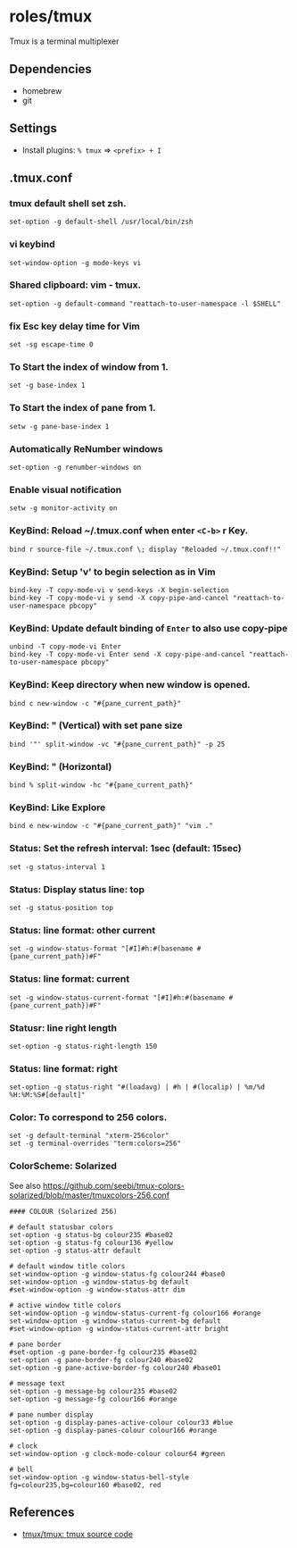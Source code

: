 # roles/tmux
Tmux is a terminal multiplexer



## Dependencies
- homebrew
- git



## Settings
- Install plugins: `% tmux` =>  `<prefix> + I`



## .tmux.conf
### tmux default shell set zsh.
```
set-option -g default-shell /usr/local/bin/zsh
```


### vi keybind
```
set-window-option -g mode-keys vi
```


### Shared clipboard: vim - tmux.
```
set-option -g default-command "reattach-to-user-namespace -l $SHELL"
```


### fix Esc key delay time for Vim
```
set -sg escape-time 0
```


### To Start the index of window from 1.
```
set -g base-index 1
```


### To Start the index of pane from 1.
```
setw -g pane-base-index 1
```


### Automatically ReNumber windows
```
set-option -g renumber-windows on
```


### Enable visual notification
```
setw -g monitor-activity on
```


### KeyBind: Reload ~/.tmux.conf when enter `<C-b>` r Key.
```
bind r source-file ~/.tmux.conf \; display "Reloaded ~/.tmux.conf!!"
```


### KeyBind: Setup 'v' to begin selection as in Vim
```
bind-key -T copy-mode-vi v send-keys -X begin-selection
bind-key -T copy-mode-vi y send -X copy-pipe-and-cancel "reattach-to-user-namespace pbcopy"
```


### KeyBind: Update default binding of `Enter` to also use copy-pipe
```
unbind -T copy-mode-vi Enter
bind-key -T copy-mode-vi Enter send -X copy-pipe-and-cancel "reattach-to-user-namespace pbcopy"
```


### KeyBind: Keep directory when new window is opened.
```
bind c new-window -c "#{pane_current_path}"
```


### KeyBind: " (Vertical) with set pane size
```
bind '"' split-window -vc "#{pane_current_path}" -p 25
```


### KeyBind: " (Horizontal)
```
bind % split-window -hc "#{pane_current_path}"
```


### KeyBind: Like Explore
```
bind e new-window -c "#{pane_current_path}" "vim ."
```


### Status: Set the refresh interval: 1sec (default: 15sec)
```
set -g status-interval 1
```


### Status: Display status line: top
```
set -g status-position top
```


### Status: line format: other current
```
set -g window-status-format "[#I]#h:#(basename #{pane_current_path})#F"
```


### Status: line format: current
```
set -g window-status-current-format "[#I]#h:#(basename #{pane_current_path})#F"
```


### Statusr: line right length
```
set-option -g status-right-length 150
```


### Status: line format: right
```
set-option -g status-right "#(loadavg) | #h | #(localip) | %m/%d %H:%M:%S#[default]"
```


### Color: To correspond to 256 colors.
```
set -g default-terminal "xterm-256color"
set -g terminal-overrides "term:colors=256"
```


### ColorScheme: Solarized
See also https://github.com/seebi/tmux-colors-solarized/blob/master/tmuxcolors-256.conf

```
#### COLOUR (Solarized 256)

# default statusbar colors
set-option -g status-bg colour235 #base02
set-option -g status-fg colour136 #yellow
set-option -g status-attr default

# default window title colors
set-window-option -g window-status-fg colour244 #base0
set-window-option -g window-status-bg default
#set-window-option -g window-status-attr dim

# active window title colors
set-window-option -g window-status-current-fg colour166 #orange
set-window-option -g window-status-current-bg default
#set-window-option -g window-status-current-attr bright

# pane border
#set-option -g pane-border-fg colour235 #base02
set-option -g pane-border-fg colour240 #base02
set-option -g pane-active-border-fg colour240 #base01

# message text
set-option -g message-bg colour235 #base02
set-option -g message-fg colour166 #orange

# pane number display
set-option -g display-panes-active-colour colour33 #blue
set-option -g display-panes-colour colour166 #orange

# clock
set-window-option -g clock-mode-colour colour64 #green

# bell
set-window-option -g window-status-bell-style fg=colour235,bg=colour160 #base02, red
```



## References
- [tmux/tmux: tmux source code](https://github.com/tmux/tmux)

